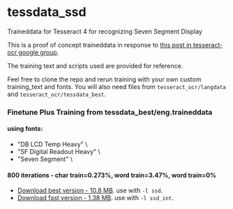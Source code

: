 # tessdata_ssd
Traineddata for Tesseract 4 for recognizing Seven Segment Display

This is a proof of concept traineddata in response to [this post in tesseract-ocr google group](https://groups.google.com/d/msgid/tesseract-ocr/b7fc9a05-8d8d-4e68-ac02-2e71b0078557%40googlegroups.com).

The training text and scripts used are provided for reference. 

Feel free to clone the repo and rerun training with your own custom training_text and fonts.
You will also need files from `tesseract_ocr/langdata` and `tesseract_ocr/tessdata_best`.

### Finetune Plus Training from tessdata_best/eng.traineddata 

#### using fonts:
*  "DB LCD Temp Heavy" \
*  "SF Digital Readout Heavy" \
*  "Seven Segment" \

#### 800 iterations - char train=0.273%, word train=3.47%, word train=0%

* [Download best version - 10.8 MB](). use with `-l ssd`.
* [Download fast version - 1.38 MB](). use with `-l ssd_int`.
